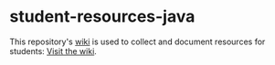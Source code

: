 # student-resources-java

This repository's [wiki](wiki) is used to collect and document resources for students: [Visit the wiki](wiki).
